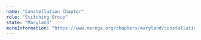 ```yaml
---
name: "Constellation Chapter"
role: "Stitching Group"
state: "Maryland"
moreInformation: "https://www.marega.org/chapters/maryland/constellation-chapter"
---
```

